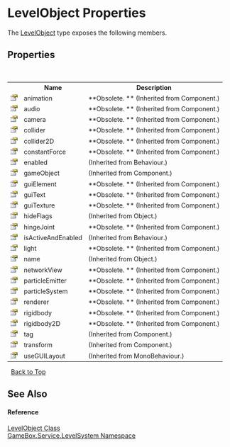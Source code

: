 # LevelObject Properties
 

The <a href="ce619814-20ac-58a2-ef17-cba91f48ae8a">LevelObject</a> type exposes the following members.


## Properties
&nbsp;<table><tr><th></th><th>Name</th><th>Description</th></tr><tr><td>![Public property](media/pubproperty.gif "Public property")</td><td>animation</td><td> **Obsolete. ** (Inherited from Component.)</td></tr><tr><td>![Public property](media/pubproperty.gif "Public property")</td><td>audio</td><td> **Obsolete. ** (Inherited from Component.)</td></tr><tr><td>![Public property](media/pubproperty.gif "Public property")</td><td>camera</td><td> **Obsolete. ** (Inherited from Component.)</td></tr><tr><td>![Public property](media/pubproperty.gif "Public property")</td><td>collider</td><td> **Obsolete. ** (Inherited from Component.)</td></tr><tr><td>![Public property](media/pubproperty.gif "Public property")</td><td>collider2D</td><td> **Obsolete. ** (Inherited from Component.)</td></tr><tr><td>![Public property](media/pubproperty.gif "Public property")</td><td>constantForce</td><td> **Obsolete. ** (Inherited from Component.)</td></tr><tr><td>![Public property](media/pubproperty.gif "Public property")</td><td>enabled</td><td> (Inherited from Behaviour.)</td></tr><tr><td>![Public property](media/pubproperty.gif "Public property")</td><td>gameObject</td><td> (Inherited from Component.)</td></tr><tr><td>![Public property](media/pubproperty.gif "Public property")</td><td>guiElement</td><td> **Obsolete. ** (Inherited from Component.)</td></tr><tr><td>![Public property](media/pubproperty.gif "Public property")</td><td>guiText</td><td> **Obsolete. ** (Inherited from Component.)</td></tr><tr><td>![Public property](media/pubproperty.gif "Public property")</td><td>guiTexture</td><td> **Obsolete. ** (Inherited from Component.)</td></tr><tr><td>![Public property](media/pubproperty.gif "Public property")</td><td>hideFlags</td><td> (Inherited from Object.)</td></tr><tr><td>![Public property](media/pubproperty.gif "Public property")</td><td>hingeJoint</td><td> **Obsolete. ** (Inherited from Component.)</td></tr><tr><td>![Public property](media/pubproperty.gif "Public property")</td><td>isActiveAndEnabled</td><td> (Inherited from Behaviour.)</td></tr><tr><td>![Public property](media/pubproperty.gif "Public property")</td><td>light</td><td> **Obsolete. ** (Inherited from Component.)</td></tr><tr><td>![Public property](media/pubproperty.gif "Public property")</td><td>name</td><td> (Inherited from Object.)</td></tr><tr><td>![Public property](media/pubproperty.gif "Public property")</td><td>networkView</td><td> **Obsolete. ** (Inherited from Component.)</td></tr><tr><td>![Public property](media/pubproperty.gif "Public property")</td><td>particleEmitter</td><td> **Obsolete. ** (Inherited from Component.)</td></tr><tr><td>![Public property](media/pubproperty.gif "Public property")</td><td>particleSystem</td><td> **Obsolete. ** (Inherited from Component.)</td></tr><tr><td>![Public property](media/pubproperty.gif "Public property")</td><td>renderer</td><td> **Obsolete. ** (Inherited from Component.)</td></tr><tr><td>![Public property](media/pubproperty.gif "Public property")</td><td>rigidbody</td><td> **Obsolete. ** (Inherited from Component.)</td></tr><tr><td>![Public property](media/pubproperty.gif "Public property")</td><td>rigidbody2D</td><td> **Obsolete. ** (Inherited from Component.)</td></tr><tr><td>![Public property](media/pubproperty.gif "Public property")</td><td>tag</td><td> (Inherited from Component.)</td></tr><tr><td>![Public property](media/pubproperty.gif "Public property")</td><td>transform</td><td> (Inherited from Component.)</td></tr><tr><td>![Public property](media/pubproperty.gif "Public property")</td><td>useGUILayout</td><td> (Inherited from MonoBehaviour.)</td></tr></table>&nbsp;
<a href="#levelobject-properties">Back to Top</a>

## See Also


#### Reference
<a href="ce619814-20ac-58a2-ef17-cba91f48ae8a">LevelObject Class</a><br /><a href="624c2ca8-2880-f7a3-3eb1-01587cc3f61e">GameBox.Service.LevelSystem Namespace</a><br />
